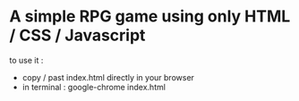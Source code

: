 # A simple RPG game using only HTML / CSS / Javascript

to use it :
- copy / past index.html directly in your browser
- in terminal : google-chrome index.html